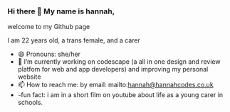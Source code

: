 ### Hi there 👋 My name is hannah,
welcome to my Github page 

I am 22 years old, a trans female, and a carer 
- 😄 Pronouns: she/her
- 🔭 I’m currently working on codescape (a all in one design and review platfom for web and app developers) and improving my personal website 
- 📫 How to reach me: by email: mailto:hannah@hannahcodes.co.uk 
- -fun fact: i am in a short film on youtube about life as a young carer in schools. 
